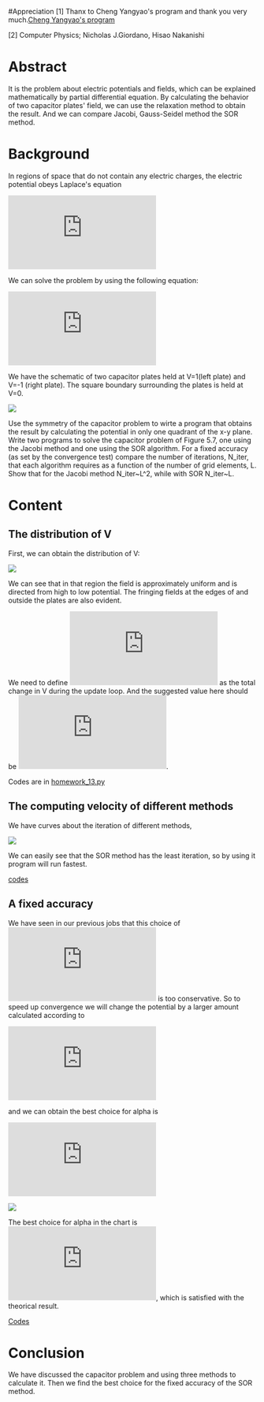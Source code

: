 #Appreciation
[1] Thanx to Cheng Yangyao's program and thank you very much.[Cheng Yangyao's program](https://github.com/ChenYangyao/computationalphysics_N2013301020169/blob/master/chapter5_electric/ch5_electric__SOR.py)

[2] Computer Physics; Nicholas J.Giordano, Hisao Nakanishi
# Abstract
It is the problem about electric potentials and fields, which can be explained mathematically by partial differential equation. By calculating the behavior of two capacitor plates' field, we can use the relaxation method to obtain the result. And we can compare Jacobi, Gauss-Seidel method the SOR method.
# Background
In regions of space that do not contain any electric charges, the electric potential obeys Laplace's equation

![](http://latex.codecogs.com/gif.latex?%5Cfrac%7B%5Cpartial%5E2%20V%7D%7B%5Cpartial%20x%5E2%7D&plus;%5Cfrac%7B%5Cpartial%5E2%20V%7D%7B%5Cpartial%20y%5E2%7D&plus;%5Cfrac%7B%5Cpartial%5E2%20V%7D%7B%5Cpartial%20z%5E2%7D%3D0)

We can solve the problem by using the following equation:

![](http://latex.codecogs.com/gif.latex?V%28i%2Cj%2Ck%29%3D%5Cfrac%7B1%7D%7B4%7D%5BV%28i&plus;1%2Cj%29&plus;V%28i-1%2Cj%29&plus;V%28i%2Cj&plus;1%29&plus;V%28i%2Cj-1%29%5D)

We have the schematic of two capacitor plates held at V=1(left plate) and V=-1 (right plate). The square boundary surrounding the plates is held at V=0.

![](https://github.com/Nucleus2014/computationalphysics_N2014301020131/blob/master/homework_13/capacitor.jpg)

Use the symmetry of the capacitor problem to wirte a program that obtains the result by calculating the potential in only one quadrant of the x-y plane. Write two programs to solve the capacitor problem of Figure 5.7, one using the Jacobi method and one using the SOR algorithm. For a fixed accuracy (as set by the convergence test) compare the number of iterations, N_iter, that each algorithm requires as a function of the number of grid elements, L. Show that for the Jacobi method N_iter~L^2, while with SOR N_iter~L.

# Content
## The distribution of V
First, we can obtain the distribution of V:

![](https://github.com/Nucleus2014/computationalphysics_N2014301020131/blob/master/homework_13/homework_13.png)

We can see that in that region the field is approximately uniform and is directed from high to low potential. The fringing fields at the edges of and outside the plates are also evident.

We need to define ![](http://latex.codecogs.com/gif.latex?%5CDelta%20V%20%3D%20%5Cmid%20V_n%28i%2Cj%29-V_%7Bn&plus;1%7D%28i%2Cj%29%5Cmid) as the total change in V during the update loop. And the suggested value here should be ![](http://latex.codecogs.com/gif.latex?1%5Ctimes%2010%5E%7B-5%7D%5Ctimes%20N).

Codes are in [homework_13.py](https://github.com/Nucleus2014/computationalphysics_N2014301020131/blob/master/homework_13/homework_13.py)

## The computing velocity of different methods
We have curves about the iteration of different methods,

![](https://github.com/Nucleus2014/computationalphysics_N2014301020131/blob/master/homework_13/homework_13_2.png)

We can easily see that the SOR method has the least iteration, so by using it program will run fastest.

[codes](https://github.com/Nucleus2014/computationalphysics_N2014301020131/blob/master/homework_13/homework_13_2.py)

## A fixed accuracy
We have seen in our previous jobs that this choice of ![](http://latex.codecogs.com/gif.latex?%5CDelta%20V%20%28i%2Cj%29) is too conservative. So to speed up convergence we will change the potential by a larger amount calculated according to 

![](http://latex.codecogs.com/gif.latex?V_%7Bnew%7D%28i%2Cj%29%3D%5Calpha%20%5CDelta%20V%28i%2Cj%29&plus;V_old%28i%2Cj%29)

and we can obtain the best choice for alpha is 

![](http://latex.codecogs.com/gif.latex?%5Calpha%20%5Capprox%20%5Cfrac%7B2%7D%7B1&plus;%5Cpi%20/L%7D)

![](https://github.com/Nucleus2014/computationalphysics_N2014301020131/blob/master/homework_13/homework_13_3.png)

The best choice for alpha in the chart is ![](http://latex.codecogs.com/gif.latex?%5Calpha%20%5Capprox%20%5Cfrac%7B2%7D%7B1&plus;%5Cpi%20/L%7D%20%5Capprox%201.810), which is satisfied with the theorical result.

[Codes](https://github.com/Nucleus2014/computationalphysics_N2014301020131/blob/master/homework_13/homework_13_3.py)

# Conclusion
We have discussed the capacitor problem and using three methods to calculate it. Then we find the best choice for the fixed accuracy of the SOR method.
